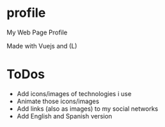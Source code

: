 # profile
My Web Page Profile

Made with Vuejs and (L)

# ToDos
- Add icons/images of technologies i use
- Animate those icons/images
- Add links (also as images) to my social networks
- Add English and Spanish version